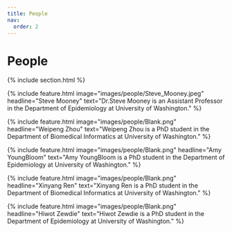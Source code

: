```yaml
---
title: People
nav:
  order: 2
---
```


# <i class="fas fa-users"></i>People

{% include section.html %}

{%
  include feature.html
  image="images/people/Steve_Mooney.jpeg"
  headline="Steve Mooney"
  text="Dr.Steve Mooney is an Assistant Professor in the Department of Epidemiology at University of Washington."
%}

{%
  include feature.html
  image="images/people/Blank.png"
  headline="Weipeng Zhou"
  text="Weipeng Zhou is a PhD student in the Department of Biomedical Informatics at University of Washington."
%}

{%
  include feature.html
  image="images/people/Blank.png"
  headline="Amy YoungBloom"
  text="Amy YoungBloom is a PhD student in the Department of Epidemiology at University of Washington."
%}

{%
  include feature.html
  image="images/people/Blank.png"
  headline="Xinyang Ren"
  text="Xinyang Ren is a PhD student in the Department of Biomedical Informatics at University of Washington."
%}

{%
  include feature.html
  image="images/people/Blank.png"
  headline="Hiwot Zewdie"
  text="Hiwot Zewdie is a PhD student in the Department of Epidemiology at University of Washington."
%}


